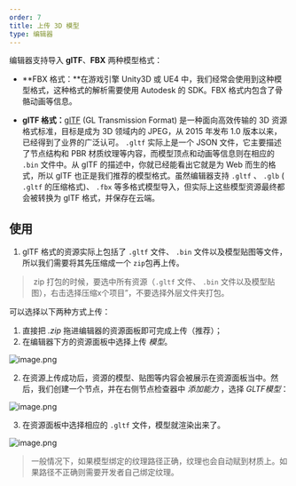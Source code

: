 ```yaml
---
order: 7
title: 上传 3D 模型
type: 编辑器
---
```


编辑器支持导入 **glTF**、**FBX** 两种模型格式：

- **FBX 格式：**在游戏引擎 Unity3D 或 UE4 中，我们经常会使用到这种模型格式，这种格式的解析需要使用 Autodesk 的 SDK。FBX 格式内包含了骨骼动画等信息。

- **glTF 格式：**[glTF](https://www.khronos.org/gltf/) (GL Transmission Format) 是一种面向高效传输的 3D 资源格式标准，目标是成为 3D 领域内的 JPEG，从 2015 年发布 1.0 版本以来，已经得到了业界的广泛认可。 `.gltf` 实际上是一个 JSON 文件，它主要描述了节点结构和 PBR 材质纹理等内容，而模型顶点和动画等信息则在相应的 `.bin` 文件中。从 glTF 的描述中，你就已经能看出它就是为 Web 而生的格式，所以 glTF 也正是我们推荐的模型格式。虽然编辑器支持 `.gltf` 、 `.glb` ( `.gltf` 的压缩格式)、 `.fbx` 等多格式模型导入，但实际上这些模型资源最终都会被转换为 glTF 格式，并保存在云端。

## 使用

1. glTF 格式的资源实际上包括了 `.gltf` 文件、 `.bin` 文件以及模型贴图等文件，所以我们需要将其先压缩成一个 `zip`包再上传。

>️ zip 打包的时候，要选中所有资源（`.gltf` 文件、 `.bin` 文件以及模型贴图），右击选择压缩x个项目”，不要选择外层文件夹打包。

可以选择以下两种方式上传：

  1. 直接把 *.zip* 拖进编辑器的资源面板即可完成上传（推荐）；
  2. 在编辑器下方的资源面板中选择上传 *模型*。

![image.png](https://gw.alipayobjects.com/mdn/rms_d27172/afts/img/A*a0RWSqragr4AAAAAAAAAAAAAARQnAQ)

2. 在资源上传成功后，资源的模型、贴图等内容会被展示在资源面板当中。然后，我们创建一个节点，并在右侧节点检查器中 *添加能力* ，选择 *GLTF模型*：

![image.png](https://gw.alipayobjects.com/mdn/rms_d27172/afts/img/A*4MwCR7zcnZsAAAAAAAAAAAAAARQnAQ)

3. 在资源面板中选择相应的 `.gltf` 文件，模型就渲染出来了。

![image.png](https://gw.alipayobjects.com/mdn/rms_d27172/afts/img/A*IlPxQpLKzd8AAAAAAAAAAAAAARQnAQ)

> 一般情况下，如果模型绑定的纹理路径正确，纹理也会自动赋到材质上。如果路径不正确则需要开发者自己绑定纹理。
